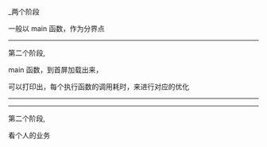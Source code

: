 _两个阶段


一般以 main 函数，作为分界点


<hr>


第二个阶段,

main 函数，到首屏加载出来，


可以打印出，每个执行函数的调用耗时，来进行对应的优化



<hr>




<hr>


第二个阶段,


看个人的业务